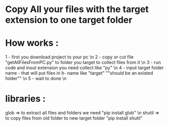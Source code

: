 # Copy All your files with the target extension to one target folder

# How works :
1 - first you download project to your pc  \n
2 - copy or cut file "getAllFilesFromPC.py" to folder you target to collect files from it \n
3 - run code and inout extension you need collect like "py" \n
4 - input target folder name - that will put files in it- name like "target"  ""should be an existed folder"" \n
5 - wait to done \n


# libraries :
glob => to extract all files and folders we need "pip install glob" \n
shutil => to copy files from old folder to new target folder "pip install shutil"
